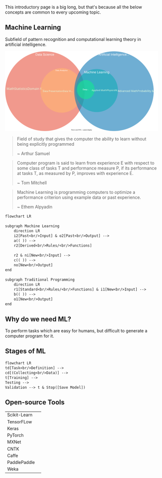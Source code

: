 This introductory page is a big long, but that's because all the below concepts are common to every upcoming topic.

## Machine Learning

Subfield of pattern recognition and computational learning theory in artificial intelligence.

![img](./../assets/overview_ai_ml_dl_ds.svg)

> Field of study that gives the computer the ability to learn without being explicitly programmed
>
> ~ Arthur Samuel

> Computer program is said to learn from experience E with respect to some class of tasks T and performance measure P, if its performance at tasks T, as measured by P, improves with experience E.
>
> ~ Tom Mitchell

> Machine Learning is programming computers to optimize a performance criterion using example data or past experience.
>
> ~ Ethem Alpyadin

```mermaid
flowchart LR

subgraph Machine Learning
	direction LR
	i2[Past<br/>Input] & o2[Past<br/>Output] -->
	a(( )) -->
	r2[Derived<br/>Rules/<br/>Functions]
	
	r2 & ni[New<br/>Input] -->
	c(( )) -->
	no[New<br/>Output]
end

subgraph Traditional Programming
	direction LR
	r1[Standard<br/>Rules/<br/>Functions] & i1[New<br/>Input] -->
	b(( )) -->
	o1[New<br/>Output]
end
```

## Why do we need ML?

To perform tasks which are easy for humans, but difficult to generate a computer program for it.

## Stages of ML

```mermaid
flowchart LR
td[Task<br/>Definition] -->
cd[(Collecting<br/>Data)] -->
t[Training] -->
Testing -->
Validation --> t & Stop([Save Model])
```

## Open-source Tools

|              |      |
| ------------ | ---- |
| Scikit-Learn |      |
| TensorFLow   |      |
| Keras        |      |
| PyTorch      |      |
| MXNet        |      |
| CNTK         |      |
| Caffe        |      |
| PaddlePaddle |      |
| Weka         |      |

